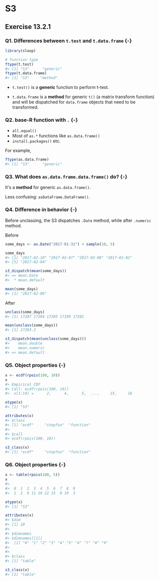 # S3

## Exercise 13.2.1 

### Q1. Differences between `t.test` and `t.data.frame` {-}


```r
library(sloop)

# function type
ftype(t.test)
#> [1] "S3"      "generic"
ftype(t.data.frame)
#> [1] "S3"     "method"
```

- `t.test()` is a **generic** function to perform t-test.

- `t.data.frame` is a **method** for generic `t()` (a matrix transform function) and will be dispatched for `data.frame` objects that need to be transformed.

### Q2. base-R function with `.` {-}

- `all.equal()`
- Most of `as.*` functions like `as.data.frame()`
- `install.packages()`
etc.

For example,


```r
ftype(as.data.frame)
#> [1] "S3"      "generic"
```

### Q3. What does `as.data.frame.data.frame()` do? {-}
 
It's a **method** for generic `as.data.frame()`.

Less confusing: `asDataFrame.DataFrame()`.

### Q4. Difference in behavior {-}

Before unclassing, the S3 dispatches `.Date` method, while after `.numeric` method.

Before


```r
some_days <- as.Date("2017-01-31") + sample(10, 5)

some_days
#> [1] "2017-02-10" "2017-02-07" "2017-02-08" "2017-02-02"
#> [5] "2017-02-04"

s3_dispatch(mean(some_days))
#> => mean.Date
#>  * mean.default

mean(some_days)
#> [1] "2017-02-06"
```

After


```r
unclass(some_days)
#> [1] 17207 17204 17205 17199 17201

mean(unclass(some_days))
#> [1] 17203.2

s3_dispatch(mean(unclass(some_days)))
#>    mean.double
#>    mean.numeric
#> => mean.default
```

### Q5. Object properties {-}


```r
x <- ecdf(rpois(100, 10))
x
#> Empirical CDF 
#> Call: ecdf(rpois(100, 10))
#>  x[1:14] =      2,      4,      5,  ...,     15,     16

otype(x)
#> [1] "S3"

attributes(x)
#> $class
#> [1] "ecdf"     "stepfun"  "function"
#> 
#> $call
#> ecdf(rpois(100, 10))

s3_class(x)
#> [1] "ecdf"     "stepfun"  "function"
```

### Q6. Object properties {-}


```r
x <- table(rpois(100, 5))
x
#> 
#>  0  1  2  3  4  5  6  7  8  9 
#>  1  2  9 11 19 22 15  8 10  3

otype(x)
#> [1] "S3"

attributes(x)
#> $dim
#> [1] 10
#> 
#> $dimnames
#> $dimnames[[1]]
#>  [1] "0" "1" "2" "3" "4" "5" "6" "7" "8" "9"
#> 
#> 
#> $class
#> [1] "table"

s3_class(x)
#> [1] "table"
```
